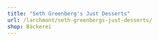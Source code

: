 ```yaml
---
title: "Seth Greenberg's Just Desserts"
url: /larchmont/seth-greenbergs-just-desserts/
shop: Bäckerei
---
```

